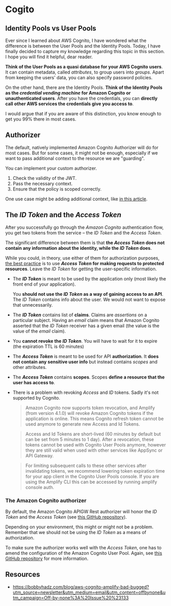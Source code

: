 # Cogito

## Identity Pools vs User Pools

Ever since I learned about AWS Cognito, I have wondered what the difference is between the User Pools and the Identity Pools. Today, I have finally decided to capture my knowledge regarding this topic in this section. I hope you will find it helpful, dear reader.

**Think of the User Pools as a quasi database for your AWS Cognito users**. It can contain metadata, called _attributes_, to group users into _groups_. Apart from keeping the users' data, you can also specify password policies.

On the other hand, there are the Identity Pools. **Think of the Identity Pools as the _credential vending machine_ for Amazon Cognito or unauthenticated users**. After you have the credentials, you can **directly call other AWS services the credentials give you access to**.

I would argue that if you are aware of this distinction, you know enough to get you 99% there in most cases.

## Authorizer

The default, natively implemented Amazon Cognito Authorizer will do for most cases. But for some cases, it might not be enough, especially if we want to pass additional context to the resource we are "guarding".

You can implement your custom authorizer.

1. Check the validity of the JWT.
1. Pass the necessary context.
1. Ensure that the policy is scoped correctly.

One use case might be adding additional context, like [in this article](https://aws.amazon.com/blogs/compute/capturing-client-events-using-amazon-api-gateway-and-amazon-eventbridge/).

## The _ID Token_ and the _Access Token_

After you successfully go through the _Amazon Cognito_ authentication flow, you get two tokens from the service – the _ID Token_ and the _Access Token_.

The significant difference between them is that **the _Access Token_ does not contain any information about the identity, while the _ID Token_ does**.

While you could, in theory, use either of them for authorization purposes, [the best practice](https://auth0.com/docs/secure/tokens?_ga=2.253547273.1898510496.1593591557-1741611737.1593591372#id-tokens) is to use **_Access Token_ for making requests to protected resources**. Leave the _ID Token_ for getting the user-specific information.

- The **_ID Token_** is meant to be used by the application only (most likely the front end of your application).

  You **should not use the _ID Token_ as a way of gaining access to an API**. The _ID Token_ contains info about the user. We would not want to expose that unnecessarily.

- The **_ID Token_** contains list of **claims**. Claims are _assertions_ on a particular subject. Having an _email_ claim means that Amazon Cognito asserted that the _ID Token_ receiver has a given email (the value is the value of the _email_ claim).

- You **cannot revoke the _ID Token_**. You will have to wait for it to expire (the expiration TTL is 60 minutes)

- The **_Access Token_** is meant to be used for API **authorization**. It **does not contain any sensitive user info** but instead contains _scopes_ and other attributes.

- The **_Access Token_** contains **scopes**. Scopes **define a resource that the user has access to**.

- There is a problem with revoking _Access_ and _ID_ tokens. Sadly it's not supported by Cognito.

  > Amazon Cognito now supports token revocation, and Amplify (from version 4.1.0) will revoke Amazon Cognito tokens if the application is online. This means Cognito refresh token cannot be used anymore to generate new Access and Id Tokens.

  > Access and Id Tokens are short-lived (60 minutes by default but can be set from 5 minutes to 1 day). After a revocation, these tokens cannot be used with Cognito User Pools anymore, however they are still valid when used with other services like AppSync or API Gateway.

  > For limiting subsequent calls to these other services after invalidating tokens, we recommend lowering token expiration time for your app client in the Cognito User Pools console. If you are using the Amplify CLI this can be accessed by running amplify console auth.

### The Amazon Cognito authorizer

By default, the Amazon Cognito APIGW Rest authorizer will honor the _ID Token_ and the _Access Token_ (see [this GitHub repository](https://github.com/WojciechMatuszewski/apigw-mockintegration-cognito)).

Depending on your environment, this might or might not be a problem. Remember that we should not be using the _ID Token_ as a means of authorization.

To make sure the authorizer works well with the _Access Token_, one has to amend the configuration of the Amazon Cognito User Pool. Again, see [this GitHub repository](https://github.com/WojciechMatuszewski/apigw-mockintegration-cognito) for more information.

## Resources

- https://bobbyhadz.com/blog/aws-cognito-amplify-bad-bugged?utm_source=newsletter&utm_medium=email&utm_content=offbynone&utm_campaign=Off-by-none%3A%20Issue%20%23133
